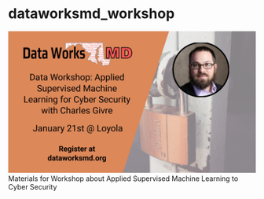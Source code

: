 # dataworksmd_workshop
<img src="img/workshop.jpeg"/>
Materials for Workshop about Applied Supervised Machine Learning to Cyber Security
